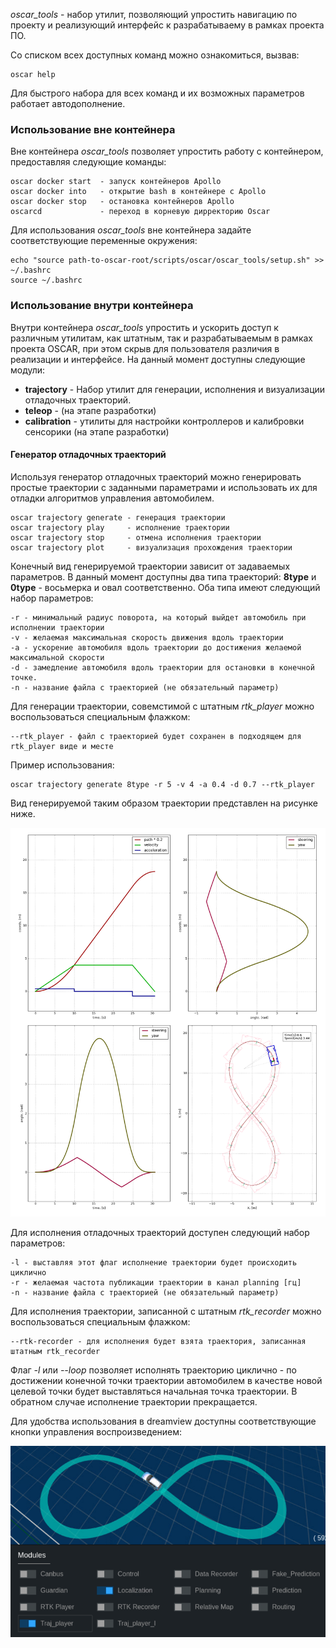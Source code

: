 *oscar_tools* - набор утилит, позволяющий упростить навигацию по проекту и реализующий интерфейс к разрабатываему в рамках проекта ПО.

Со списком всех доступных команд можно ознакомиться, вызвав:

```
oscar help
```

Для быстрого набора для всех команд и их возможных параметров работает автодополнение.


### Использование вне контейнера

Вне контейнера *oscar_tools* позволяет упростить работу с контейнером, предоставляя следующие команды:

```
oscar docker start  - запуск контейнеров Apollo
oscar docker into   - открытие bash в контейнере с Apollo
oscar docker stop   - остановка контейнеров Apollo
oscarcd             - переход в корневую дирректорию Oscar
```

Для использования *oscar_tools* вне контейнера задайте соответствующие переменные окружения:

```
echo "source path-to-oscar-root/scripts/oscar/oscar_tools/setup.sh" >> ~/.bashrc
source ~/.bashrc
```


### Использование внутри контейнера

Внутри контейнера *oscar_tools* упростить и ускорить доступ к различным утилитам, как штатным, так и разрабатываемым в рамках проекта OSCAR, при этом скрыв для пользователя различия в реализации и интерфейсе. На данный момент доступны следующие модули:

* **trajectory**  - Набор утилит для генерации, исполнения и визуализации отладочных траекторий.
* **teleop**      - (на этапе разработки)
* **calibration** - утилиты для настройки контроллеров и калибровки сенсорики (на этапе разработки)

#### Генератор отладочных траекторий

Используя генератор отладочных траекторий можно генерировать простые траектории с заданными параметрами и использовать их для отладки алгоритмов управления автомобилем.

```
oscar trajectory generate - генерация траектории
oscar trajectory play     - исполнение траектории
oscar trajectory stop     - отмена исполнения траектории
oscar trajectory plot     - визуализация прохождения траектории
```

Конечный вид генерируемой траектории зависит от задаваемых параметров. В данный момент доступны два типа траекторий: **8type** и **0type** - восьмерка и овал соответственно. Оба типа имеют следующий набор параметров:

```
-r - минимальный радиус поворота, на который выйдет автомобиль при исполнении траектории
-v - желаемая максимальная скорость движения вдоль траектории
-a - ускорение автомобиля вдоль траектории до достижения желаемой максимальной скорости
-d - замедление автомобиля вдоль траектории для остановки в конечной точке.
-n - название файла с траекторией (не обязательный параметр)
```

Для генерации траектории, совемстимой с штатным *rtk_player* можно воспользоваться специальным флажком:

```
--rtk_player - файл с траекторией будет сохранен в подходящем для rtk_player виде и месте
```

Пример использования:

```
oscar trajectory generate 8type -r 5 -v 4 -a 0.4 -d 0.7 --rtk_player
```

Вид генерируемой таким образом траектории представлен на рисунке ниже.

<img width="1000" alt="trajectory" src="images/oscar_tools/8_traj_clot_path_and_angles_full.png">


Для исполнения отладочных траекторий доступен следующий набор параметров:

```
-l - выставляя этот флаг исполнение траектории будет происходить циклично
-r - желаемая частота публикации траектории в канал planning [гц]
-n - название файла с траекторией (не обязательный параметр)
```

Для исполнения траектории, записанной с штатным *rtk_recorder* можно воспользоваться специальным флажком:

```
--rtk-recorder - для исполнения будет взята траектория, записанная штатным rtk_recorder
```

Флаг *-l* или *--loop* позволяет исполнять траекторию циклично - по достижении конечной точки траектории автомобилем в качестве новой целевой точки будет выставляться начальная точка траектории. В обратном случае исполнение траектории прекращается.

Для удобства использования в dreamview доступны соответствующие кнопки управления воспроизведением:

<img width="700" alt="traj_play_dreamview" src="images/oscar_tools/oscar_tools_traj_play_dreamview.png">
